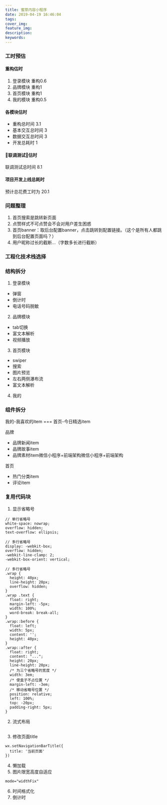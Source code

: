 ```yaml
---
title: 蜜芽内容小程序
date: 2019-04-19 16:46:04
tags:
cover_img:
feature_img:
description:
keywords:
---
```

### 工时预估
#### 重构估时
1. 登录模块 重构0.6
2. 品牌模块 重构1
3. 首页模块 重构1
4. 我的模块 重构0.5

#### 各模块估时
- 重构总时间 3.1
- 基本交互总时间 3
- 数据交互总时间 3
- 开发总耗时 1

#### 联调测试估时
联调测试总时间 8.1

#### 项目开发上线总耗时
预计总花费工时为 20.1
### 问题整理
1. 首页搜索是跳转新页面
2. 点赞样式不可点赞会不会对用户差生困惑
3. 首页banner：取后台配置banner，点击跳转到配置链接。（这个是所有人都跳到后台配置页面吗？）
4. 用户昵称过长的截断…（字数多长进行截断）

### 工程化技术栈选择

### 结构拆分
1. 登录模块
  - 弹窗
  - 倒计时
  - 电话号码脱敏
2. 品牌模块
  - tab切换
  - 富文本解析
  - 视频播放
3. 首页模块
  - swiper
  - 搜索
  - 图片预览
  - 左右两侧瀑布流
  - 富文本解析
4. 我的
### 组件拆分
我的-我喜欢的item === 首页-今日精选item

品牌
- 品牌新闻item
- 品牌故事item
- 品牌素材item微信小程序+前端架构微信小程序+前端架构

首页
- 热门分类item
- 评论item
### 复用代码块
1. 显示省略号
```
// 单行省略号
white-space: nowrap;
overflow: hidden;
text-overflow: ellipsis;

// 多行省略号
display: -webkit-box;
overflow: hidden;
-webkit-line-clamp: 2;
-webkit-box-orient: vertical;

// 多行省略号
.wrap {
  height: 40px;
  line-height: 20px;
  overflow: hidden;
}
.wrap .text {
  float: right;
  margin-left: -5px;
  width: 100%;
  word-break: break-all;
}
.wrap::before {
  float: left;
  width: 5px;
  content: '';
  height: 40px;
}
.wrap::after {
  float: right;
  content: "...";
  height: 20px;
  line-height: 20px;
  /* 为三个省略号的宽度 */
  width: 3em;
  /* 使盒子不占位置 */
  margin-left: -3em;
  /* 移动省略号位置 */
  position: relative;
  left: 100%;
  top: -20px;
  padding-right: 5px;
}
```
2. 流式布局
```
```
3. 修改页面title
```
wx.setNavigationBarTitle({
  title: '当前页面'
})
```
4. 懒加载
5. 图片限宽高度自适应
```
mode="widthFix"
```
6. 时间格式化
7. 倒计时

